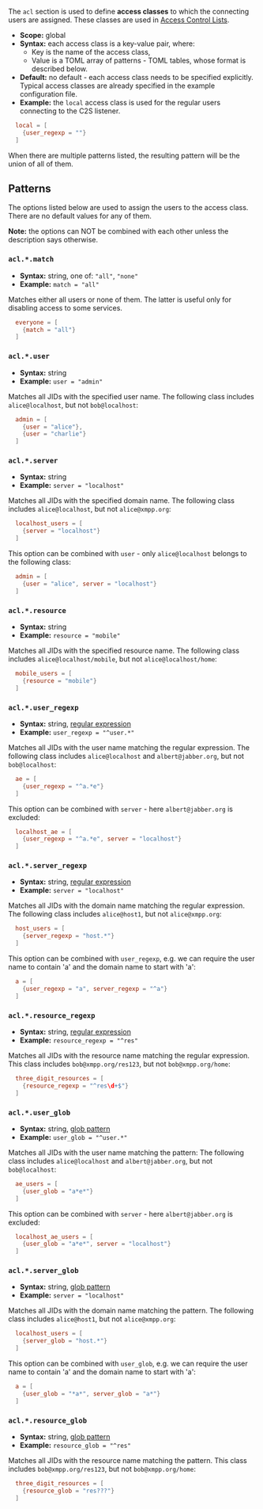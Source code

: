 The `acl` section is used to define **access classes** to which the connecting users are assigned. These classes are used in [Access Control Lists](access.md).

* **Scope:** global
* **Syntax:** each access class is a key-value pair, where:
    * Key is the name of the access class,
    * Value is a TOML array of patterns - TOML tables, whose format is described below.
* **Default:** no default - each access class needs to be specified explicitly. Typical access classes are already specified in the example configuration file.
* **Example:** the `local` access class is used for the regular users connecting to the C2S listener.

```toml
  local = [
    {user_regexp = ""}
  ]
```

When there are multiple patterns listed, the resulting pattern will be the union of all of them.

## Patterns

The options listed below are used to assign the users to the access class. There are no default values for any of them.

**Note:** the options can NOT be combined with each other unless the description says otherwise.


### `acl.*.match`

* **Syntax:** string, one of: `"all"`, `"none"`
* **Example:** `match = "all"`

Matches either all users or none of them. The latter is useful only for disabling access to some services.

```toml
  everyone = [
    {match = "all"}
  ]
```

### `acl.*.user`

* **Syntax:** string
* **Example:** `user = "admin"`

Matches all JIDs with the specified user name.
The following class includes `alice@localhost`, but not `bob@localhost`:

```toml
  admin = [
    {user = "alice"},
    {user = "charlie"}
  ]
```

### `acl.*.server`

* **Syntax:** string
* **Example:** `server = "localhost"`

Matches all JIDs with the specified domain name.
The following class includes `alice@localhost`, but not `alice@xmpp.org`:

```toml
  localhost_users = [
    {server = "localhost"}
  ]
```

This option can be combined with `user` - only `alice@localhost` belongs to the following class:

```toml
  admin = [
    {user = "alice", server = "localhost"}
  ]
```

### `acl.*.resource`

* **Syntax:** string
* **Example:** `resource = "mobile"`

Matches all JIDs with the specified resource name.
The following class includes `alice@localhost/mobile`, but not `alice@localhost/home`:

```toml
  mobile_users = [
    {resource = "mobile"}
  ]
```

### `acl.*.user_regexp`

* **Syntax:** string, [regular expression](http://erlang.org/doc/man/re.html#regexp_syntax)
* **Example:** `user_regexp = "^user.*"`

Matches all JIDs with the user name matching the regular expression.
The following class includes `alice@localhost` and `albert@jabber.org`, but not `bob@localhost`:

```toml
  ae = [
    {user_regexp = "^a.*e"}
  ]
```

This option can be combined with `server` - here `albert@jabber.org` is excluded:

```toml
  localhost_ae = [
    {user_regexp = "^a.*e", server = "localhost"}
  ]
```

### `acl.*.server_regexp`

* **Syntax:** string, [regular expression](http://erlang.org/doc/man/re.html#regexp_syntax)
* **Example:** `server = "localhost"`

Matches all JIDs with the domain name matching the regular expression.
The following class includes `alice@host1`, but not `alice@xmpp.org`:

```toml
  host_users = [
    {server_regexp = "host.*"}
  ]
```

This option can be combined with `user_regexp`, e.g. we can require the user name to contain 'a' and the domain name to start with 'a':

```toml
  a = [
    {user_regexp = "a", server_regexp = "^a"}
  ]
```

### `acl.*.resource_regexp`

* **Syntax:** string, [regular expression](http://erlang.org/doc/man/re.html#regexp_syntax)
* **Example:** `resource_regexp = "^res"`

Matches all JIDs with the resource name matching the regular expression. This class includes `bob@xmpp.org/res123`, but not `bob@xmpp.org/home`:

```toml
  three_digit_resources = [
    {resource_regexp = "^res\d+$"}
  ]
```

### `acl.*.user_glob`

* **Syntax:** string, [glob pattern](https://en.wikipedia.org/wiki/Glob_(programming))
* **Example:** `user_glob = "^user.*"`

Matches all JIDs with the user name matching the pattern:
The following class includes `alice@localhost` and `albert@jabber.org`, but not `bob@localhost`:

```toml
  ae_users = [
    {user_glob = "a*e*"}
  ]
```

This option can be combined with `server` - here `albert@jabber.org` is excluded:

```toml
  localhost_ae_users = [
    {user_glob = "a*e*", server = "localhost"}
  ]
```

### `acl.*.server_glob`

* **Syntax:** string, [glob pattern](https://en.wikipedia.org/wiki/Glob_(programming))
* **Example:** `server = "localhost"`

Matches all JIDs with the domain name matching the pattern.
The following class includes `alice@host1`, but not `alice@xmpp.org`:

```toml
  localhost_users = [
    {server_glob = "host.*"}
  ]
```

This option can be combined with `user_glob`, e.g. we can require the user name to contain 'a' and the domain name to start with 'a':

```toml
  a = [
    {user_glob = "*a*", server_glob = "a*"}
  ]
```

### `acl.*.resource_glob`

* **Syntax:** string, [glob pattern](https://en.wikipedia.org/wiki/Glob_(programming))
* **Example:** `resource_glob = "^res"`

Matches all JIDs with the resource name matching the pattern. This class includes `bob@xmpp.org/res123`, but not `bob@xmpp.org/home`:

```toml
  three_digit_resources = [
    {resource_glob = "res???"}
  ]
```
